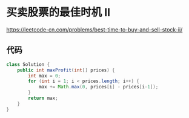 # 买卖股票的最佳时机 II

<https://leetcode-cn.com/problems/best-time-to-buy-and-sell-stock-ii/>

## 代码

```java
class Solution {
    public int maxProfit(int[] prices) {
        int max = 0;
        for (int i = 1; i < prices.length; i++) {
            max += Math.max(0, prices[i] - prices[i-1]);
        }
        return max;
    }
}
```